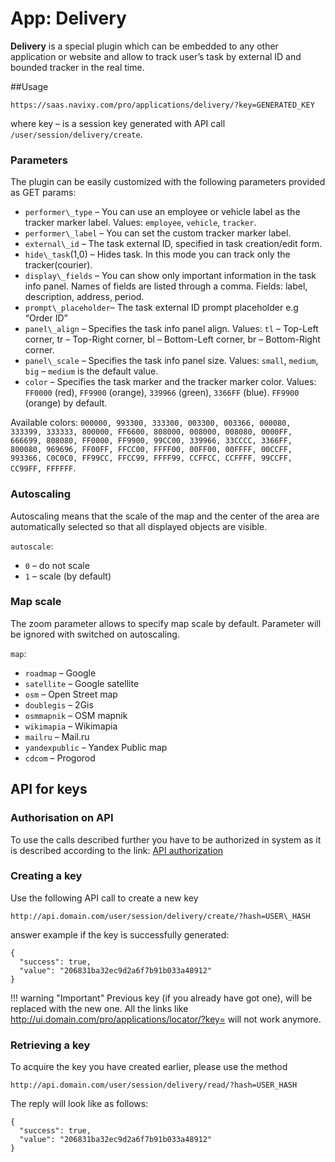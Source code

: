 # App: Delivery

**Delivery** is a special plugin which can be embedded to any other application or website and
 allow to track user’s task by external ID and bounded tracker in the real time.

##Usage

    https://saas.navixy.com/pro/applications/delivery/?key=GENERATED_KEY

where key – is a session key generated with API call `/user/session/delivery/create`.

### Parameters

The plugin can be easily customized with the following parameters provided as GET params:

*   `performer\_type` – You can use an employee or vehicle label as the tracker marker label. 
    Values: `employee`, `vehicle`, `tracker`.
*   `performer\_label` – You can set the custom tracker marker label.
*   `external\_id` – The task external ID, specified in task creation/edit form.
*   `hide\_task`(1,0) – Hides task. In this mode you can track only the tracker(courier).
*   `display\_fields` – You can show only important information in the task info panel. 
    Names of fields are listed through a comma. Fields: label, description, address, period.
*   `prompt\_placeholder`– The task external ID prompt placeholder e.g “Order ID”
*   `panel\_align` – Specifies the task info panel align. Values: `tl` – Top-Left corner, 
    tr – Top-Right corner, bl – Bottom-Left corner, br – Bottom-Right corner.
*   `panel\_scale` – Specifies the task info panel size. Values: `small`, `medium`, `big` – 
    `medium` is the default value.
*   `color` – Specifies the task marker and the tracker marker color. 
    Values: `FF0000` (red), `FF9900` (orange), `339966` (green), `3366FF` (blue). `FF9900` (orange) by default.

Available colors: `000000, 993300, 333300, 003300, 003366, 000080, 
333399, 333333, 800000, FF6600, 808000, 008000, 008080, 0000FF, 
666699, 808080, FF0000, FF9900, 99CC00, 339966, 33CCCC, 3366FF, 
800080, 969696, FF00FF, FFCC00, FFFF00, 00FF00, 00FFFF, 00CCFF, 
993366, C0C0C0, FF99CC, FFCC99, FFFF99, CCFFCC, CCFFFF, 99CCFF, 
CC99FF, FFFFFF`.

### Autoscaling

Autoscaling means that the scale of the map and the center of the area are automatically
selected so that all displayed objects are visible.

`autoscale`:

*   `0` – do not scale
*   `1` – scale (by default)

### Map scale

The zoom parameter allows to specify map scale by default. Parameter will be 
ignored with switched on autoscaling.

`map`:

*   `roadmap` – Google
*   `satellite` – Google satellite
*   `osm` – Open Street map
*   `doublegis` – 2Gis
*   `osmmapnik` – OSM mapnik
*   `wikimapia` – Wikimapia
*   `mailru` – Mail.ru
*   `yandexpublic` – Yandex Public map
*   `cdcom` – Progorod

## API for keys

### Authorisation on API

To use the calls described further you have to be authorized in system as it 
is described according to the link: [API authorization][1]

  [1]: ./../../backend-api/getting-started.md#authorization_and_access_levels

### Creating a key

Use the following API call to create a new key

    http://api.domain.com/user/session/delivery/create/?hash=USER\_HASH

answer example if the key is successfully generated:

```json5
{
  "success": true,
  "value": "206831ba32ec9d2a6f7b91b033a48912"
}
```

!!! warning "Important"
    Previous key (if you already have got one), will be replaced with the new one. 
    All the links like http://ui.domain.com/pro/applications/locator/?key= <old key> 
    will not work anymore.

### Retrieving a key

To acquire the key you have created earlier, please use the method

    http://api.domain.com/user/session/delivery/read/?hash=USER_HASH

The reply will look like as follows:

```json5
{
  "success": true,
  "value": "206831ba32ec9d2a6f7b91b033a48912"
}
```
